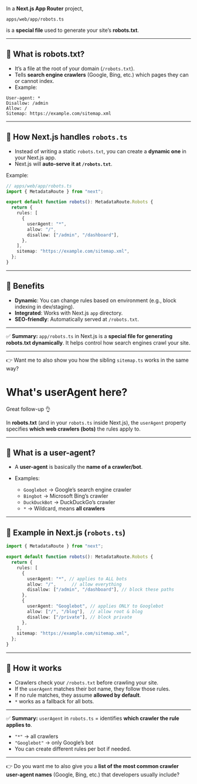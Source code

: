 In a **Next.js App Router** project,

```
apps/web/app/robots.ts
```

is a **special file** used to generate your site’s **robots.txt**.

---

## 🤖 What is robots.txt?

* It’s a file at the root of your domain (`/robots.txt`).
* Tells **search engine crawlers** (Google, Bing, etc.) which pages they can or cannot index.
* Example:

```
User-agent: *
Disallow: /admin
Allow: /
Sitemap: https://example.com/sitemap.xml
```

---

## 🔹 How Next.js handles `robots.ts`

* Instead of writing a static `robots.txt`, you can create a **dynamic one** in your Next.js app.
* Next.js will **auto-serve it at `/robots.txt`**.

Example:

```ts
// apps/web/app/robots.ts
import { MetadataRoute } from "next";

export default function robots(): MetadataRoute.Robots {
  return {
    rules: [
      {
        userAgent: "*",
        allow: "/",
        disallow: ["/admin", "/dashboard"],
      },
    ],
    sitemap: "https://example.com/sitemap.xml",
  };
}
```

---

## 🔹 Benefits

* **Dynamic**: You can change rules based on environment (e.g., block indexing in dev/staging).
* **Integrated**: Works with Next.js `app` directory.
* **SEO-friendly**: Automatically served at `/robots.txt`.

---

✅ **Summary:**
`app/robots.ts` in Next.js is a **special file for generating robots.txt dynamically**.
It helps control how search engines crawl your site.

---

👉 Want me to also show you how the sibling `sitemap.ts` works in the same way?

# What's userAgent here?

Great follow-up 👌

In **robots.txt** (and in your `robots.ts` inside Next.js), the `userAgent` property specifies **which web crawlers (bots)** the rules apply to.

---

## 🔹 What is a user-agent?

* A **user-agent** is basically the **name of a crawler/bot**.
* Examples:

  * `Googlebot` → Google’s search engine crawler
  * `Bingbot` → Microsoft Bing’s crawler
  * `DuckDuckBot` → DuckDuckGo’s crawler
  * `*` → Wildcard, means **all crawlers**

---

## 🔹 Example in Next.js (`robots.ts`)

```ts
import { MetadataRoute } from "next";

export default function robots(): MetadataRoute.Robots {
  return {
    rules: [
      {
        userAgent: "*", // applies to ALL bots
        allow: "/",      // allow everything
        disallow: ["/admin", "/dashboard"], // block these paths
      },
      {
        userAgent: "Googlebot", // applies ONLY to Googlebot
        allow: ["/", "/blog"],  // allow root & blog
        disallow: ["/private"], // block private
      },
    ],
    sitemap: "https://example.com/sitemap.xml",
  };
}
```

---

## 🔹 How it works

* Crawlers check your `/robots.txt` before crawling your site.
* If the `userAgent` matches their bot name, they follow those rules.
* If no rule matches, they assume **allowed by default**.
* `*` works as a fallback for all bots.

---

✅ **Summary:**
`userAgent` in `robots.ts` = identifies **which crawler the rule applies to**.

* `"*"` → all crawlers
* `"Googlebot"` → only Google’s bot
* You can create different rules per bot if needed.

---

👉 Do you want me to also give you a **list of the most common crawler user-agent names** (Google, Bing, etc.) that developers usually include?

